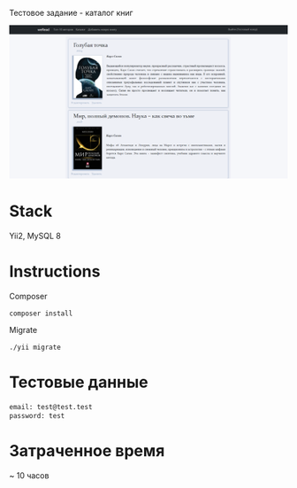 Тестовое задание - каталог книг

![Превью](/test.png)

# Stack
Yii2, MySQL 8

# Instructions

Composer

```
composer install
```

Migrate

```
./yii migrate
```

# Тестовые данные

```
email: test@test.test
password: test
```

# Затраченное время
~ 10 часов